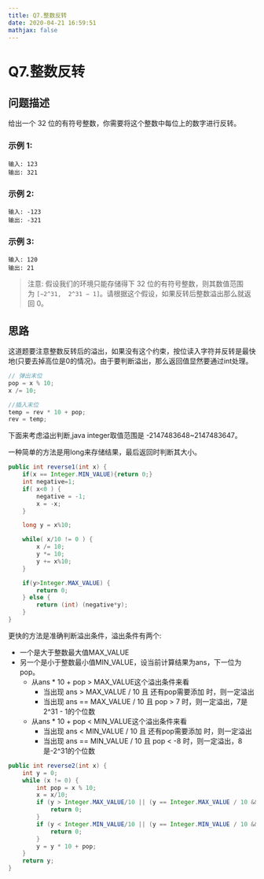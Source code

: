 ```yaml
---
title: Q7.整数反转
date: 2020-04-21 16:59:51
mathjax: false
---
```

# Q7.整数反转

## 问题描述

给出一个 32 位的有符号整数，你需要将这个整数中每位上的数字进行反转。

### 示例 1:

```text
输入: 123
输出: 321
```

### 示例 2:

```text
输入: -123
输出: -321
```

### 示例 3:

```text
输入: 120
输出: 21
```

> 注意: 假设我们的环境只能存储得下 32 位的有符号整数，则其数值范围为 `[−2^31,  2^31 − 1]`。请根据这个假设，如果反转后整数溢出那么就返回 0。

## 思路

这道题要注意整数反转后的溢出，如果没有这个约束，按位读入字符并反转是最快地(只要去掉高位是0的情况)。由于要判断溢出，那么返回值显然要通过int处理。

```java
// 弹出末位
pop = x % 10;
x /= 10;

//插入末位
temp = rev * 10 + pop;
rev = temp;
```

下面来考虑溢出判断,java integer取值范围是 -2147483648~2147483647。

一种简单的方法是用long来存储结果，最后返回时判断其大小。

```java
public int reverse1(int x) {
    if(x == Integer.MIN_VALUE){return 0;}
    int negative=1;
    if( x<0 ) {
        negative = -1;
        x = -x;
    }

    long y = x%10;

    while( x/10 != 0 ) {
        x /= 10;
        y *= 10;
        y += x%10;
    }

    if(y>Integer.MAX_VALUE) {
        return 0;
    } else {
        return (int) (negative*y);
    }
}
```

更快的方法是准确判断溢出条件，溢出条件有两个:

* 一个是大于整数最大值MAX_VALUE
* 另一个是小于整数最小值MIN_VALUE，设当前计算结果为ans，下一位为pop。
    * 从ans * 10 + pop > MAX_VALUE这个溢出条件来看
        * 当出现 ans > MAX_VALUE / 10 且 还有pop需要添加 时，则一定溢出
        * 当出现 ans == MAX_VALUE / 10 且 pop > 7 时，则一定溢出，7是2^31 - 1的个位数
    * 从ans * 10 + pop < MIN_VALUE这个溢出条件来看
        * 当出现 ans < MIN_VALUE / 10 且 还有pop需要添加 时，则一定溢出
        * 当出现 ans == MIN_VALUE / 10 且 pop < -8 时，则一定溢出，8是-2^31的个位数

```java
public int reverse2(int x) {
    int y = 0;
    while (x != 0) {
        int pop = x % 10;
        x = x/10;
        if (y > Integer.MAX_VALUE/10 || (y == Integer.MAX_VALUE / 10 && pop > 7)) {
            return 0;
        }
        if (y < Integer.MIN_VALUE/10 || (y == Integer.MIN_VALUE / 10 && pop < -8)) {
            return 0;
        }
        y = y * 10 + pop;
    }
    return y;
}
```